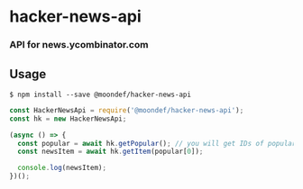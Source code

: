 # hacker-news-api
### API for news.ycombinator.com

## Usage
```
$ npm install --save @moondef/hacker-news-api
```

```js
const HackerNewsApi = require('@moondef/hacker-news-api');
const hk = new HackerNewsApi;

(async () => {
  const popular = await hk.getPopular(); // you will get IDs of popular news
  const newsItem = await hk.getItem(popular[0]);

  console.log(newsItem);
})();

```